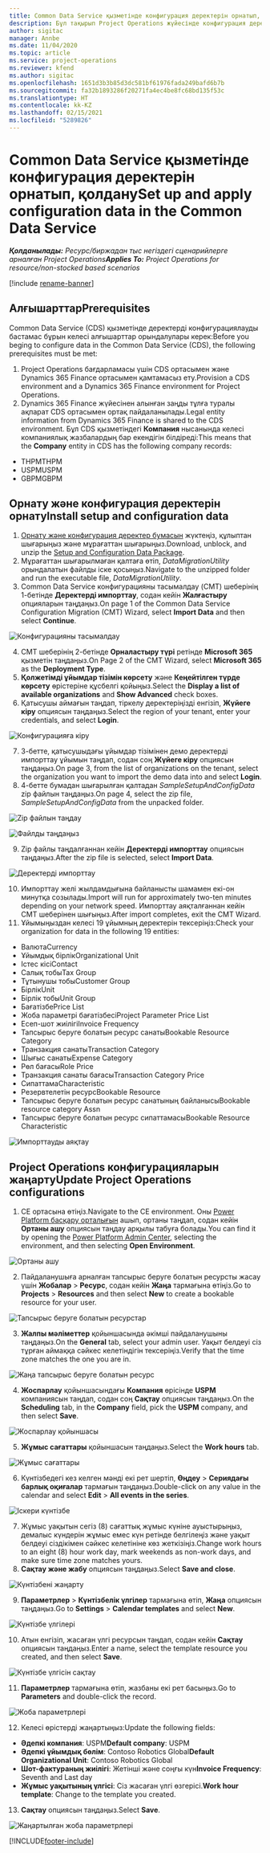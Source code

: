 ```yaml
---
title: Common Data Service қызметінде конфигурация деректерін орнатып, қолдану
description: Бұл тақырып Project Operations жүйесінде конфигурация деректерін қолдану туралы ақпарат береді.
author: sigitac
manager: Annbe
ms.date: 11/04/2020
ms.topic: article
ms.service: project-operations
ms.reviewer: kfend
ms.author: sigitac
ms.openlocfilehash: 1651d3b3b85d3dc581bf61976fada249bafd6b7b
ms.sourcegitcommit: fa32b1893286f20271fa4ec4be8fc68bd135f53c
ms.translationtype: HT
ms.contentlocale: kk-KZ
ms.lasthandoff: 02/15/2021
ms.locfileid: "5289826"
---
```

# <a name="set-up-and-apply-configuration-data-in-the-common-data-service"></a><span data-ttu-id="0d511-103">Common Data Service қызметінде конфигурация деректерін орнатып, қолдану</span><span class="sxs-lookup"><span data-stu-id="0d511-103">Set up and apply configuration data in the Common Data Service</span></span> 

<span data-ttu-id="0d511-104">_**Қолданылады:** Ресурс/биржадан тыс негіздегі сценарийлерге арналған Project Operations_</span><span class="sxs-lookup"><span data-stu-id="0d511-104">_**Applies To:** Project Operations for resource/non-stocked based scenarios_</span></span>

[!include [rename-banner](~/includes/cc-data-platform-banner.md)]

## <a name="prerequisites"></a><span data-ttu-id="0d511-105">Алғышарттар</span><span class="sxs-lookup"><span data-stu-id="0d511-105">Prerequisites</span></span>

<span data-ttu-id="0d511-106">Common Data Service (CDS) қызметінде деректерді конфигурациялауды бастамас бұрын келесі алғышарттар орындалулары керек:</span><span class="sxs-lookup"><span data-stu-id="0d511-106">Before you beging to configure data in the Common Data Service (CDS), the following prerequisites must be met:</span></span>

1.  <span data-ttu-id="0d511-107">Project Operations бағдарламасы үшін CDS ортасымен және Dynamics 365 Finance ортасымен қамтамасыз ету.</span><span class="sxs-lookup"><span data-stu-id="0d511-107">Provision a CDS environment and a Dynamics 365 Finance environment for Project Operations.</span></span>
2.  <span data-ttu-id="0d511-108">Dynamics 365 Finance жүйесінен алынған заңды тұлға туралы ақпарат CDS ортасымен ортақ пайдаланылады.</span><span class="sxs-lookup"><span data-stu-id="0d511-108">Legal entity information from Dynamics 365 Finance is shared to the CDS environment.</span></span> <span data-ttu-id="0d511-109">Бұл CDS қызметіндегі **Компания** нысанында келесі компаниялық жазбалардың бар екендігін білдіреді:</span><span class="sxs-lookup"><span data-stu-id="0d511-109">This means that the **Company** entity in CDS has the following company records:</span></span>
  - <span data-ttu-id="0d511-110">THPM</span><span class="sxs-lookup"><span data-stu-id="0d511-110">THPM</span></span>
  - <span data-ttu-id="0d511-111">USPM</span><span class="sxs-lookup"><span data-stu-id="0d511-111">USPM</span></span>
  - <span data-ttu-id="0d511-112">GBPM</span><span class="sxs-lookup"><span data-stu-id="0d511-112">GBPM</span></span>

## <a name="install-setup-and-configuration-data"></a><span data-ttu-id="0d511-113">Орнату және конфигурация деректерін орнату</span><span class="sxs-lookup"><span data-stu-id="0d511-113">Install setup and configuration data</span></span>

1. <span data-ttu-id="0d511-114">[Орнату және конфигурация деректер бумасын](https://download.microsoft.com/download/1/3/4/1349369c-6209-42b7-b3b4-5be0e67cacd8/ProjOpsSampleSetupData-%20Integrated%20UR1.zip) жүктеңіз, құлыптан шығарыңыз және мұрағаттан шығарыңыз.</span><span class="sxs-lookup"><span data-stu-id="0d511-114">Download, unblock, and unzip the [Setup and Configuration Data Package](https://download.microsoft.com/download/1/3/4/1349369c-6209-42b7-b3b4-5be0e67cacd8/ProjOpsSampleSetupData-%20Integrated%20UR1.zip).</span></span>
2. <span data-ttu-id="0d511-115">Мұрағаттан шығарылмаған қалтаға өтіп, *DataMigrationUtility* орындалатын файлды іске қосыңыз.</span><span class="sxs-lookup"><span data-stu-id="0d511-115">Navigate to the unzipped folder and run the executable file, *DataMigrationUtility*.</span></span>
3. <span data-ttu-id="0d511-116">Common Data Service конфигурацияны тасымалдау (CMT) шеберінің 1-бетінде **Деректерді импорттау**, содан кейін **Жалғастыру** опцияларын таңдаңыз.</span><span class="sxs-lookup"><span data-stu-id="0d511-116">On page 1 of the Common Data Service Configuration Migration (CMT) Wizard, select **Import Data** and then select **Continue**.</span></span>

![Конфигурацияны тасымалдау](./media/1ConfigurationMigration.png)

4. <span data-ttu-id="0d511-118">CMT шеберінің 2-бетінде **Орналастыру түрі** ретінде **Microsoft 365** қызметін таңдаңыз.</span><span class="sxs-lookup"><span data-stu-id="0d511-118">On Page 2 of the CMT Wizard, select **Microsoft 365** as the **Deployment Type**.</span></span>
5. <span data-ttu-id="0d511-119">**Қолжетімді ұйымдар тізімін көрсету** және **Кеңейтілген түрде көрсету** өрістеріне құсбелгі қойыңыз.</span><span class="sxs-lookup"><span data-stu-id="0d511-119">Select the **Display a list of available organizations** and **Show Advanced** check boxes.</span></span>
6. <span data-ttu-id="0d511-120">Қатысушы аймағын таңдап, тіркелу деректеріңізді енгізіп, **Жүйеге кіру** опциясын таңдаңыз.</span><span class="sxs-lookup"><span data-stu-id="0d511-120">Select the region of your tenant, enter your credentials, and select **Login**.</span></span>

![Конфигурацияға кіру](./media/2ConfigurationSignin.png)

7. <span data-ttu-id="0d511-122">3-бетте, қатысушыдағы ұйымдар тізімінен демо деректерді импорттау ұйымын таңдап, содан соң **Жүйеге кіру** опциясын таңдаңыз.</span><span class="sxs-lookup"><span data-stu-id="0d511-122">On page 3, from the list of organizations on the tenant, select the organization you want to import the demo data into and select **Login**.</span></span>
8. <span data-ttu-id="0d511-123">4-бетте бумадан шығарылған қалтадан *SampleSetupAndConfigData* zip файлын таңдаңыз.</span><span class="sxs-lookup"><span data-stu-id="0d511-123">On page 4, select the zip file, *SampleSetupAndConfigData* from the unpacked folder.</span></span>

![Zip файлын таңдау](./media/3ZipFile.png)

![Файлды таңдаңыз](./media/4SelectAFile.png)

9. <span data-ttu-id="0d511-126">Zip файлы таңдалғаннан кейін **Деректерді импорттау** опциясын таңдаңыз.</span><span class="sxs-lookup"><span data-stu-id="0d511-126">After the zip file is selected, select **Import Data**.</span></span>

![Деректерді импорттау](./media/5ImportData.png)

10. <span data-ttu-id="0d511-128">Импорттау желі жылдамдығына байланысты шамамен екі-он минутқа созылады.</span><span class="sxs-lookup"><span data-stu-id="0d511-128">Import will run for approximately two-ten minutes depending on your network speed.</span></span> <span data-ttu-id="0d511-129">Импорттау аяқталғаннан кейін CMT шеберінен шығыңыз.</span><span class="sxs-lookup"><span data-stu-id="0d511-129">After import completes, exit the CMT Wizard.</span></span> 
11. <span data-ttu-id="0d511-130">Ұйымыңыздан келесі 19 ұйымның деректерін тексеріңіз:</span><span class="sxs-lookup"><span data-stu-id="0d511-130">Check your organization for data in the following 19 entities:</span></span>

  - <span data-ttu-id="0d511-131">Валюта</span><span class="sxs-lookup"><span data-stu-id="0d511-131">Currency</span></span>
  - <span data-ttu-id="0d511-132">Ұйымдық бірлік</span><span class="sxs-lookup"><span data-stu-id="0d511-132">Organizational Unit</span></span>
  - <span data-ttu-id="0d511-133">Істес кісі</span><span class="sxs-lookup"><span data-stu-id="0d511-133">Contact</span></span>
  - <span data-ttu-id="0d511-134">Салық тобы</span><span class="sxs-lookup"><span data-stu-id="0d511-134">Tax Group</span></span>
  - <span data-ttu-id="0d511-135">Тұтынушы тобы</span><span class="sxs-lookup"><span data-stu-id="0d511-135">Customer Group</span></span>
  - <span data-ttu-id="0d511-136">Бірлік</span><span class="sxs-lookup"><span data-stu-id="0d511-136">Unit</span></span>
  - <span data-ttu-id="0d511-137">Бірлік тобы</span><span class="sxs-lookup"><span data-stu-id="0d511-137">Unit Group</span></span>
  - <span data-ttu-id="0d511-138">Бағатізбе</span><span class="sxs-lookup"><span data-stu-id="0d511-138">Price List</span></span>
  - <span data-ttu-id="0d511-139">Жоба параметрі бағатізбесі</span><span class="sxs-lookup"><span data-stu-id="0d511-139">Project Parameter Price List</span></span>
  - <span data-ttu-id="0d511-140">Есеп-шот жиілігі</span><span class="sxs-lookup"><span data-stu-id="0d511-140">Invoice Frequency</span></span>
  - <span data-ttu-id="0d511-141">Тапсырыс беруге болатын ресурс санаты</span><span class="sxs-lookup"><span data-stu-id="0d511-141">Bookable Resource Category</span></span>
  - <span data-ttu-id="0d511-142">Транзакция санаты</span><span class="sxs-lookup"><span data-stu-id="0d511-142">Transaction Category</span></span>
  - <span data-ttu-id="0d511-143">Шығыс санаты</span><span class="sxs-lookup"><span data-stu-id="0d511-143">Expense Category</span></span>
  - <span data-ttu-id="0d511-144">Рөл бағасы</span><span class="sxs-lookup"><span data-stu-id="0d511-144">Role Price</span></span>
  - <span data-ttu-id="0d511-145">Транзакция санаты бағасы</span><span class="sxs-lookup"><span data-stu-id="0d511-145">Transaction Category Price</span></span>
  - <span data-ttu-id="0d511-146">Сипаттама</span><span class="sxs-lookup"><span data-stu-id="0d511-146">Characteristic</span></span>
  - <span data-ttu-id="0d511-147">Резервтелетін ресурс</span><span class="sxs-lookup"><span data-stu-id="0d511-147">Bookable Resource</span></span>
  - <span data-ttu-id="0d511-148">Тапсырыс беруге болатын ресурс санатының байланысы</span><span class="sxs-lookup"><span data-stu-id="0d511-148">Bookable resource category Assn</span></span>
  - <span data-ttu-id="0d511-149">Тапсырыс беруге болатын ресурс сипаттамасы</span><span class="sxs-lookup"><span data-stu-id="0d511-149">Bookable Resource Characteristic</span></span>

![Импорттауды аяқтау](./media/6CompleteImport.png)

## <a name="update-project-operations-configurations"></a><span data-ttu-id="0d511-151">Project Operations конфигурацияларын жаңарту</span><span class="sxs-lookup"><span data-stu-id="0d511-151">Update Project Operations configurations</span></span>

1. <span data-ttu-id="0d511-152">CE ортасына өтіңіз.</span><span class="sxs-lookup"><span data-stu-id="0d511-152">Navigate to the CE environment.</span></span> <span data-ttu-id="0d511-153">Оны [Power Platform басқару орталығын](https://admin.powerplatform.microsoft.com/environments) ашып, ортаны таңдап, содан кейін **Ортаны ашу** опциясын таңдау арқылы табуға болады.</span><span class="sxs-lookup"><span data-stu-id="0d511-153">You can find it by opening the [Power Platform Admin Center](https://admin.powerplatform.microsoft.com/environments), selecting the environment, and then selecting **Open Environment**.</span></span> 

![Ортаны ашу](./media/7OpenEnvironment.png)

2. <span data-ttu-id="0d511-155">Пайдаланушыға арналған тапсырыс беруге болатын ресурсты жасау үшін **Жобалар** > **Ресурс**, содан кейін **Жаңа** тармағына өтіңіз.</span><span class="sxs-lookup"><span data-stu-id="0d511-155">Go to **Projects** > **Resources** and then select **New** to create a bookable resource for your user.</span></span>

![Тапсырыс беруге болатын ресурстар](./media/8BookableResources.png)

3. <span data-ttu-id="0d511-157">**Жалпы мәліметтер** қойыншасында әкімші пайдаланушыны таңдаңыз.</span><span class="sxs-lookup"><span data-stu-id="0d511-157">On the **General** tab, select your admin user.</span></span> <span data-ttu-id="0d511-158">Уақыт белдеуі сіз тұрған аймаққа сәйкес келетіндігін тексеріңіз.</span><span class="sxs-lookup"><span data-stu-id="0d511-158">Verify that the time zone matches the one you are in.</span></span> 

![Жаңа тапсырыс беруге болатын ресурс](./media/9NewBookableResource.png)

4. <span data-ttu-id="0d511-160">**Жоспарлау** қойыншасындағы **Компания** өрісінде **USPM** компаниясын таңдап, содан соң **Сақтау** опциясын таңдаңыз.</span><span class="sxs-lookup"><span data-stu-id="0d511-160">On the **Scheduling** tab, in the **Company** field, pick the **USPM** company, and then select **Save**.</span></span> 

![Жоспарлау қойыншасы](./media/10SchedulingTab.png)

5. <span data-ttu-id="0d511-162">**Жұмыс сағаттары** қойыншасын таңдаңыз.</span><span class="sxs-lookup"><span data-stu-id="0d511-162">Select the **Work hours** tab.</span></span>  

![Жұмыс сағаттары](./media/11WorkHours.png)

6. <span data-ttu-id="0d511-164">Күнтізбедегі кез келген мәнді екі рет шертіп, **Өңдеу** > **Сериядағы барлық оқиғалар** тармағын таңдаңыз.</span><span class="sxs-lookup"><span data-stu-id="0d511-164">Double-click on any value in the calendar and select **Edit** > **All events in the series**.</span></span> 

![Іскери күнтізбе](./media/12WorkCalendar.png)

7. <span data-ttu-id="0d511-166">Жұмыс уақытын сегіз (8) сағаттық жұмыс күніне ауыстырыңыз, демалыс күндерін жұмыс емес күн ретінде белгілеңіз және уақыт белдеуі сіздікімен сәйкес келетініне көз жеткізіңіз.</span><span class="sxs-lookup"><span data-stu-id="0d511-166">Change work hours to an eight (8) hour work day, mark weekends as non-work days, and make sure time zone matches yours.</span></span> 
8. <span data-ttu-id="0d511-167">**Сақтау және жабу** опциясын таңдаңыз.</span><span class="sxs-lookup"><span data-stu-id="0d511-167">Select **Save and close**.</span></span>

![Күнтізбені жаңарту](./media/13UpdateCalendar.png)

9. <span data-ttu-id="0d511-169">**Параметрлер** > **Күнтізбелік үлгілер** тармағына өтіп, **Жаңа** опциясын таңдаңыз.</span><span class="sxs-lookup"><span data-stu-id="0d511-169">Go to **Settings** > **Calendar templates** and select **New**.</span></span>
 
 ![Күнтізбе үлгілері](./media/14CalendarTemplates.png)
 
 10. <span data-ttu-id="0d511-171">Атын енгізіп, жасаған үлгі ресурсын таңдап, содан кейін **Сақтау** опциясын таңдаңыз.</span><span class="sxs-lookup"><span data-stu-id="0d511-171">Enter a name, select the template resource you created, and then select **Save**.</span></span> 
 
 ![Күнтізбе үлгісін сақтау](./media/15SaveCalendarTemplate.png)
 
 11. <span data-ttu-id="0d511-173">**Параметрлер** тармағына өтіп, жазбаны екі рет басыңыз.</span><span class="sxs-lookup"><span data-stu-id="0d511-173">Go to **Parameters** and double-click the record.</span></span> 
 
 ![Жоба параметрлері](./media/16ProjectParameters.png)
 
12. <span data-ttu-id="0d511-175">Келесі өрістерді жаңартыңыз:</span><span class="sxs-lookup"><span data-stu-id="0d511-175">Update the following fields:</span></span>

 - <span data-ttu-id="0d511-176">**Әдепкі компания**: USPM</span><span class="sxs-lookup"><span data-stu-id="0d511-176">**Default company**: USPM</span></span>
 - <span data-ttu-id="0d511-177">**Әдепкі ұйымдық бөлім**: Contoso Robotics Global</span><span class="sxs-lookup"><span data-stu-id="0d511-177">**Default Organizational Unit**: Contoso Robotics Global</span></span>
 - <span data-ttu-id="0d511-178">**Шот-фактураның жиілігі**: Жетінші және соңғы күн</span><span class="sxs-lookup"><span data-stu-id="0d511-178">**Invoice Frequency**: Seventh and Last day</span></span>
 - <span data-ttu-id="0d511-179">**Жұмыс уақытының үлгісі**: Сіз жасаған үлгі өзгерісі.</span><span class="sxs-lookup"><span data-stu-id="0d511-179">**Work hour template**: Change to the template you created.</span></span>

13. <span data-ttu-id="0d511-180">**Сақтау** опциясын таңдаңыз.</span><span class="sxs-lookup"><span data-stu-id="0d511-180">Select **Save**.</span></span> 

![Жаңартылған жоба параметрлері](./media/17UpdatedProjectParameters.png)


[!INCLUDE[footer-include](../includes/footer-banner.md)]
